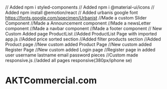 // Added npm i styled-components
// Added npm i @material-ui/icons
// Added npm install @emotion/react
// Added urbanis google font  https://fonts.google.com/specimen/Urbanist
//Made a custom Slider Component 
//Made a Announcement component 
//Made a newsLetter component
//Made a navbar component
//Made a footer component
// New Custom Added page ProductList
//Added ProductList Page with imported app.js
//Added price sorted section
//Added filter products section
//Added Product page
//New custom added Product Page
//New custom added Register Page
//New custom added Login page
//Register page in added user username lastname email password  pieces
//Custom made responsive.js
//added all pages responsive(380px/iphone se) 


# AKTCommercial.com
